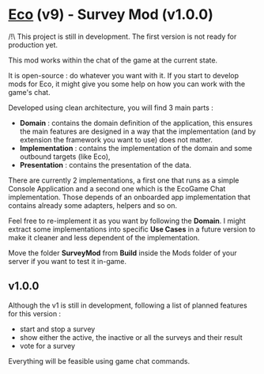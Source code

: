 # [Eco](https://www.play.eco/) (v9) - Survey Mod (v1.0.0)

/!\ This project is still in development. The first version is not ready for production yet.

This mod works within the chat of the game at the current state.

It is open-source : do whatever you want with it. If you start to develop mods for Eco, it might give
you some help on how you can work with the game's chat.

Developed using clean architecture, you will find 3 main parts :

- **Domain** : contains the domain definition of the application, this ensures the main features are designed in a way that the implementation (and by extension the framework you want to use) does not matter.
- **Implementation** : contains the implementation of the domain and some outbound targets (like Eco),
- **Presentation** : contains the presentation of the data.

There are currently 2 implementations, a first one that runs as a simple Console Application and a second one 
which is the EcoGame Chat implementation. Those depends of an onboarded app implementation that contains already some adapters, helpers and so on.

Feel free to re-implement it as you want by following the **Domain**. I might extract some implementations into specific **Use Cases** in a future version to
make it cleaner and less dependent of the implementation.

Move the folder **SurveyMod** from **Build** inside the Mods folder of your server if you want to test it in-game.

## v1.0.0

Although the v1 is still in development, following a list of planned features for this version :
- start and stop a survey
- show either the active, the inactive or all the surveys and their result
- vote for a survey

Everything will be feasible using game chat commands.
